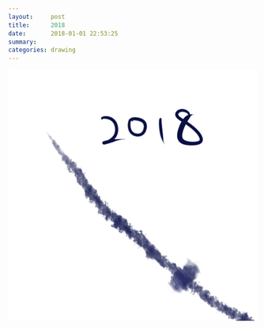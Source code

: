 ```yaml
---
layout:     post
title:      2018
date:       2018-01-01 22:53:25
summary:    
categories: drawing
---
```

![2018](/images/diary/2018.png "It should be good.")

